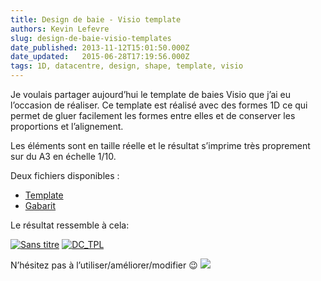 ```yaml
---
title: Design de baie - Visio template
authors: Kevin Lefevre
slug: design-de-baie-visio-templates
date_published: 2013-11-12T15:01:50.000Z
date_updated:   2015-06-28T17:19:56.000Z
tags: 1D, datacentre, design, shape, template, visio
---
```



Je voulais partager aujourd’hui le template de baies Visio que j’ai eu l’occasion de réaliser. Ce template est réalisé avec des formes 1D ce qui permet de gluer facilement les formes entre elles et de conserver les proportions et l’alignement.

Les éléments sont en taille réelle et le résultat s’imprime très proprement sur du A3 en échelle 1/10.

Deux fichiers disponibles :

- [Template](https://www.dropbox.com/s/gffxcwr92bklgo8/DC_Design.vsdx "Template")
- [Gabarit](https://www.dropbox.com/s/k9oe6qxp9sngntt/DC_new.vssx "Gabarit")

Le résultat ressemble à cela:

[![Sans titre](http://res.cloudinary.com/vsense/image/upload/h_300,w_238/v1435508396/Sans-titre_tnxagp.tiff)](http://res.cloudinary.com/vsense/image/upload/h_300,w_238/v1435508396/Sans-titre_tnxagp.tiff) [![DC_TPL](http://res.cloudinary.com/vsense/image/upload/v1435508392/DC_TPL1_b0igt0.png)](http://res.cloudinary.com/vsense/image/upload/v1435508392/DC_TPL1_b0igt0.png)

N’hésitez pas à l’utiliser/améliorer/modifier 😉
![](http://ludopourquoipas.files.wordpress.com/2011/09/1000px-cc-by-sa_icon-svg.png)
